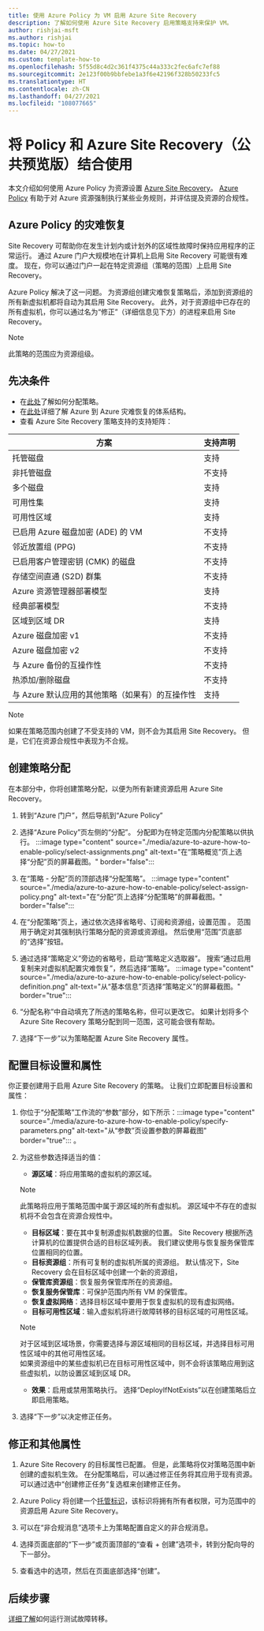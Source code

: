 ```yaml
---
title: 使用 Azure Policy 为 VM 启用 Azure Site Recovery
description: 了解如何使用 Azure Site Recovery 启用策略支持来保护 VM。
author: rishjai-msft
ms.author: rishjai
ms.topic: how-to
ms.date: 04/27/2021
ms.custom: template-how-to
ms.openlocfilehash: 5f55d8c4d2c361f4375c44a333c2fec6afc7ef88
ms.sourcegitcommit: 2e123f00b9bbfebe1a3f6e42196f328b50233fc5
ms.translationtype: HT
ms.contentlocale: zh-CN
ms.lasthandoff: 04/27/2021
ms.locfileid: "108077665"
---
```

# <a name="using-policy-with-azure-site-recovery-public-preview"></a>将 Policy 和 Azure Site Recovery（公共预览版）结合使用

本文介绍如何使用 Azure Policy 为资源设置 [Azure Site Recovery](https://docs.microsoft.com/azure/site-recovery/site-recovery-overview)。 [Azure Policy](https://docs.microsoft.com/azure/governance/policy/overview) 有助于对 Azure 资源强制执行某些业务规则，并评估提及资源的合规性。

## <a name="disaster-recovery-with-azure-policy"></a>Azure Policy 的灾难恢复
Site Recovery 可帮助你在发生计划内或计划外的区域性故障时保持应用程序的正常运行。 通过 Azure 门户大规模地在计算机上启用 Site Recovery 可能很有难度。 现在，你可以通过门户一起在特定资源组（策略的范围）上启用 Site Recovery。

Azure Policy 解决了这一问题。 为资源组创建灾难恢复策略后，添加到资源组的所有新虚拟机都将自动为其启用 Site Recovery。 此外，对于资源组中已存在的所有虚拟机，你可以通过名为“修正”（详细信息见下方）的进程来启用 Site Recovery。

>[!NOTE]
>此策略的范围应为资源组级。

## <a name="prerequisites"></a>先决条件

- 在[此处](https://docs.microsoft.com/azure/governance/policy/assign-policy-portal)了解如何分配策略。
- 在[此处](https://docs.microsoft.com/azure/site-recovery/azure-to-azure-architecture)详细了解 Azure 到 Azure 灾难恢复的体系结构。
- 查看 Azure Site Recovery 策略支持的支持矩阵：

**方案** | **支持声明**
--- | ---
托管磁盘 | 支持
非托管磁盘  | 不支持
多个磁盘 | 支持
可用性集 | 支持
可用性区域 | 支持
已启用 Azure 磁盘加密 (ADE) 的 VM | 不支持
邻近放置组 (PPG) | 不支持
已启用客户管理密钥 (CMK) 的磁盘 | 不支持
存储空间直通 (S2D) 群集 | 不支持
Azure 资源管理器部署模型 | 支持
经典部署模型 | 不支持
区域到区域 DR  | 支持
Azure 磁盘加密 v1 | 不支持
Azure 磁盘加密 v2 | 不支持
与 Azure 备份的互操作性 | 不支持
热添加/删除磁盘 | 不支持
与 Azure 默认应用的其他策略（如果有）的互操作性 | 支持

>[!NOTE]
>如果在策略范围内创建了不受支持的 VM，则不会为其启用 Site Recovery。 但是，它们在资源合规性中表现为不合规。

## <a name="create-a-policy-assignment"></a>创建策略分配
在本部分中，你将创建策略分配，以便为所有新建资源启用 Azure Site Recovery。
1. 转到“Azure 门户”，然后导航到“Azure Policy” 
1. 选择“Azure Policy”页左侧的“分配”。 分配即为在特定范围内分配策略以供执行。
   :::image type="content" source="./media/azure-to-azure-how-to-enable-policy/select-assignments.png" alt-text="在“策略概览”页上选择“分配”页的屏幕截图。" border="false":::

1. 在“策略 - 分配”页的顶部选择“分配策略”。
:::image type="content" source="./media/azure-to-azure-how-to-enable-policy/select-assign-policy.png" alt-text="在“分配”页上选择“分配策略”的屏幕截图。" border="false":::

1. 在“分配策略”页上，通过依次选择省略号、订阅和资源组，设置范围 。 范围用于确定对其强制执行策略分配的资源或资源组。 然后使用“范围”页底部的“选择”按钮。

1. 通过选择“策略定义”旁边的省略号，启动“策略定义选取器”。 搜索“通过启用复制来对虚拟机配置灾难恢复”，然后选择“策略”。
:::image type="content" source="./media/azure-to-azure-how-to-enable-policy/select-policy-definition.png" alt-text="从“基本信息”页选择“策略定义”的屏幕截图。" border="true":::

1. “分配名称”中自动填充了所选的策略名称，但可以更改它。 如果计划将多个 Azure Site Recovery 策略分配到同一范围，这可能会很有帮助。

1. 选择“下一步”以为策略配置 Azure Site Recovery 属性。

## <a name="configure-target-settings-and-properties"></a>配置目标设置和属性
你正要创建用于启用 Azure Site Recovery 的策略。 让我们立即配置目标设置和属性：
1. 你位于“分配策略”工作流的“参数”部分，如下所示：:::image type="content" source="./media/azure-to-azure-how-to-enable-policy/specify-parameters.png" alt-text="从“参数”页设置参数的屏幕截图" border="true"::: 。
1. 为这些参数选择适当的值：
    - **源区域**：将应用策略的虚拟机的源区域。
    >[!NOTE]
    >此策略将应用于策略范围中属于源区域的所有虚拟机。 源区域中不存在的虚拟机将不会包含在资源合规性中。
    - **目标区域**：要在其中复制源虚拟机数据的位置。 Site Recovery 根据所选计算机的位置提供合适的目标区域列表。 我们建议使用与恢复服务保管库位置相同的位置。
    - **目标资源组**：所有可复制的虚拟机所属的资源组。 默认情况下，Site Recovery 会在目标区域中创建一个新的资源组，
    - **保管库资源组**：恢复服务保管库所在的资源组。
    - **恢复服务保管库**：可保护范围内所有 VM 的保管库。
    - **恢复虚拟网络**：选择目标区域中要用于恢复虚拟机的现有虚拟网络。
    - **目标可用性区域**：输入虚拟机将进行故障转移的目标区域的可用性区域。
    >[!NOTE]
    >对于区域到区域场景，你需要选择与源区域相同的目标区域，并选择目标可用性区域中的其他可用性区域。     
    >如果资源组中的某些虚拟机已在目标可用性区域中，则不会将该策略应用到这些虚拟机，以防设置区域到区域 DR。
    - **效果**：启用或禁用策略执行。 选择“DeployIfNotExists”以在创建策略后立即启用策略。

1. 选择“下一步”以决定修正任务。

## <a name="remediation-and-other-properties"></a>修正和其他属性
1. Azure Site Recovery 的目标属性已配置。 但是，此策略将仅对策略范围中新创建的虚拟机生效。 在分配策略后，可以通过修正任务将其应用于现有资源。 可以通过选中“创建修正任务”复选框来创建修正任务。

1. Azure Policy 将创建一个[托管标识](https://aka.ms/arm-policy-identity)，该标识将拥有所有者权限，可为范围中的资源启用 Azure Site Recovery。

1. 可以在“非合规消息”选项卡上为策略配置自定义的非合规消息。

1. 选择页面底部的“下一步”或页面顶部的“查看 + 创建”选项卡，转到分配向导的下一部分。

1. 查看选中的选项，然后在页面底部选择“创建”。

## <a name="next-steps"></a>后续步骤

[详细了解](site-recovery-test-failover-to-azure.md)如何运行测试故障转移。